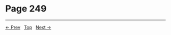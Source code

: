 # Page 249


---
[← Prev](/pages/page-248.md) &nbsp; [Top](/index.md) &nbsp; [Next →](/pages/page-250.md)
